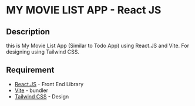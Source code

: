 # MY MOVIE LIST APP - React JS

## Description 
this is My Movie List App (Similar to Todo App) using React.JS and Vite. For designing using Tailwind CSS.

## Requirement
- [React.JS](https://reactjs.org/) - Front End Library
- [Vite](https://vitejs.dev/) - bundler
- [Tailwind CSS](https://tailwindcss.com/) - Design